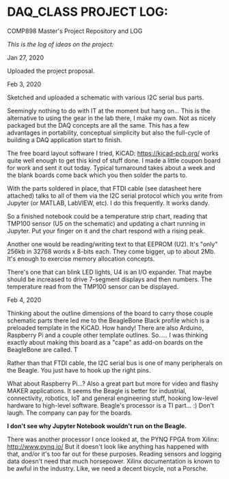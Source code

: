 # DAQ_CLASS PROJECT LOG:
COMP898 Master's Project Repository and LOG

*This is the log of ideas on the project:*

Jan 27, 2020

Uploaded the project proposal. 

Feb 3, 2020

Sketched and uploaded a schematic with various I2C serial bus parts.

Seemingly nothing to do with IT at the moment but hang on... This is the alternative to using the gear in the lab there, I make my own. Not as nicely packaged but the DAQ concepts are all the same. This has a few advantages in portability, conceptual simplicity but also the full-cycle of building a DAQ application start to finish.

The free board layout software I tried, KiCAD: https://kicad-pcb.org/    works quite well enough to get this kind of stuff done. I made a little coupon board for work and sent it out today. Typical turnaround takes about a week and the blank boards come back which you then solder the parts to. 

With the parts soldered in place, that FTDI cable (see datasheet here attached) talks to all of them via the I2C serial protocol which you write from Jupyter (or MATLAB, LabVIEW, etc). I do this frequently. It works dandy.

So a finished notebook could be a temperature strip chart, reading that TMP100 sensor (U5 on the schematic) and updating a chart running in Jupyter.  Put your finger on it and the chart respond with a rising peak. 

Another one would be reading/writing text to that EEPROM (U2). It's "only" 256kb in 32768 words x 8-bits each. They come bigger, up to about 2Mb. It's enough to exercise memory allocation concepts. 

There's one that can blink LED lights, U4 is an I/O expander. That maybe should be increased to drive 7-segment displays and then numbers. The temperature read from the TMP100 sensor can be displayed. 

Feb 4, 2020

Thinking about the outline dimensions of the board to carry those couple schematic parts there led me to the BeagleBone Black profile which is a preloaded template in the KiCAD. How handy! There are also Arduino, Raspberry Pi and a couple other template outlines. So..... I was thinking exactly about making this board as a "cape" as add-on boards on the BeagleBone are called. T

Rather than that FTDI cable, the I2C serial bus is one of many peripherals on the Beagle. You just have to hook up the right pins. 

What about Raspberry Pi...? Also a great part but more for video and flashy MAKER applications. It seems the Beagle is better for industrial, connectivity, robotics, IoT and general engineering stuff, hooking low-level hardware to high-level software. Beagle's processor is a TI part... :) Don't laugh. The company can pay for the boards.

**I don't see why Jupyter Notebook wouldn't run on the Beagle.** 

There was another processor I once looked at, the PYNQ FPGA from Xilinx: http://www.pynq.io/  But it doesn't look like anything has happened with that, and/or it's too far out for these purposes. Reading sensors and logging data doesn't need that much horsepower. Xilinx documentation is known to be awful in the industry. Like, we need a decent bicycle, not a Porsche.
